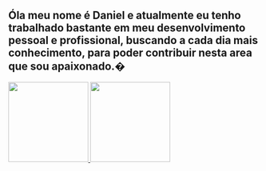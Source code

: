 ## Óla meu nome é Daniel e atualmente eu tenho trabalhado bastante em meu desenvolvimento pessoal e profissional, buscando a cada dia mais conhecimento, para poder contribuir nesta area que sou apaixonado.� 
<div align = "centro">
  <a href="https://github.com/daniel9821">
  <img height="160em" src="https://github-readme-stats.vercel.app/api?username=daniel9821&show_icons=true&theme=dracula&include_all_commits=true&count_private=true"/>
  <img height="160em" src="https://github-readme-stats.vercel.app/api/top-langs/?username=daniel9821&layout=compact&langs_count=7&theme=dracula"/>
</div>
